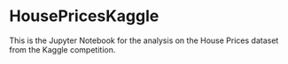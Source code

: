 # HousePricesKaggle
This is the Jupyter Notebook for the analysis on the House Prices dataset from the Kaggle competition.
